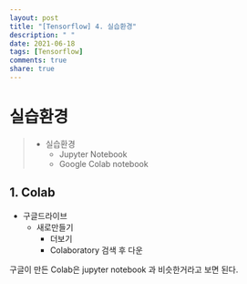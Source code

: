 ```yaml
---
layout: post
title: "[Tensorflow] 4. 실습환경"
description: " "
date: 2021-06-18
tags: [Tensorflow]
comments: true
share: true
---
```


# 실습환경

> - 실습환경
>   - Jupyter Notebook
>   - Google Colab notebook





## 1. Colab

- 구글드라이브
  - 새로만들기
    - 더보기
    - Colaboratory 검색 후 다운



구글이 만든 Colab은 jupyter notebook 과 비슷한거라고 보면 된다.